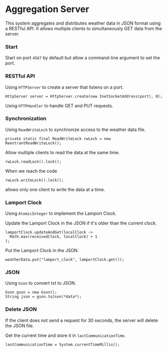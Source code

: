 # Aggregation Server

This system aggregates and distributes weather data in JSON format using a RESTful API. It allows multiple clients to simultaneously GET data from the server.

### Start

Start on port `4567` by default but allow a command-line argument to set the port.

### RESTful API

Using `HTTPServer` to create a server that listens on a port.

```
HttpServer server = HttpServer.create(new InetSocketAddress(port), 0);
```

Using `HTTPHandler` to handle GET and PUT requests.

### Synchronization

Using `ReadWriteLock` to synchronize access to the weather data file.

```
private static final ReadWriteLock rwLock = new ReentrantReadWriteLock();
```

Allow multiple clients to read the data at the same time.

```
rwLock.readLock().lock();
```

When we reach the code

```
rwLock.writeLock().lock();
```

allows only one client to write the data at a time.

### Lamport Clock

Using `AtomicInteger` to implement the Lamport Clock.

Update the Lamport Clock in the JSON if it's older than the current clock.

```
lamportClock.updateAndGet(localClock ->
  Math.max(receivedClock, localClock) + 1
);
```

Put the Lamport Clock in the JSON.

```
weatherData.put("lamport_clock", lamportClock.get());
```

### JSON

Using `Gson` to convert txt to JSON.

```
Gson gson = new Gson();
String json = gson.toJson(*data*);
```

### Delete JSON

If the client does not send a request for 30 seconds, the server will delete the JSON file.

Get the current time and store it in `lastCommunicationTime`.

```
lastCommunicationTime = System.currentTimeMillis();
```
